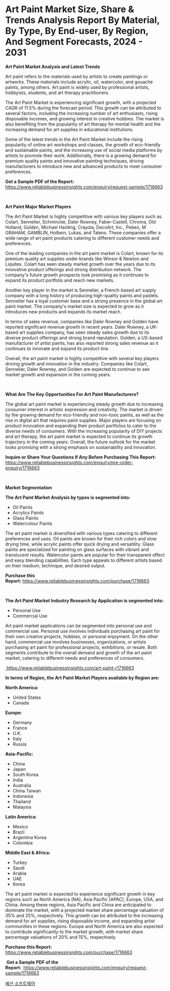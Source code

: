 <p><h1>Art Paint Market Size, Share & Trends Analysis Report By Material, By Type, By End-user, By Region, And Segment Forecasts, 2024 - 2031</h1></p><p><strong>Art Paint Market Analysis and Latest Trends</strong></p>
<p><p>Art paint refers to the materials used by artists to create paintings or artworks. These materials include acrylic, oil, watercolor, and gouache paints, among others. Art paint is widely used by professional artists, hobbyists, students, and art therapy practitioners.</p><p>The Art Paint Market is experiencing significant growth, with a projected CAGR of 11.5% during the forecast period. This growth can be attributed to several factors, including the increasing number of art enthusiasts, rising disposable incomes, and growing interest in creative hobbies. The market is also benefiting from the popularity of art therapy for mental health and the increasing demand for art supplies in educational institutions.</p><p>Some of the latest trends in the Art Paint Market include the rising popularity of online art workshops and classes, the growth of eco-friendly and sustainable paints, and the increasing use of social media platforms by artists to promote their work. Additionally, there is a growing demand for premium quality paints and innovative painting techniques, driving manufacturers to introduce new and advanced products to meet consumer preferences.</p></p>
<p><strong>Get a Sample PDF of the Report:&nbsp;</strong> <a href="https://www.reliablebusinessinsights.com/enquiry/request-sample/1716663">https://www.reliablebusinessinsights.com/enquiry/request-sample/1716663</a></p>
<p>&nbsp;</p>
<p><strong>Art Paint Major Market Players</strong></p>
<p><p>The Art Paint Market is highly competitive with various key players such as Colart, Sennelier, Schmincke, Daler Rowney, Faber-Castell, Chroma, Old Holland, Golden, Michael Harding, Crayola, DecoArt, Inc., Pebeo, M GRAHAM, GAMBLIN, Holbein, Lukas, and Talens. These companies offer a wide range of art paint products catering to different customer needs and preferences.</p><p>One of the leading companies in the art paint market is Colart, known for its premium quality art supplies under brands like Winsor & Newton and Liquitex. Colart has seen steady market growth over the years due to its innovative product offerings and strong distribution network. The company's future growth prospects look promising as it continues to expand its product portfolio and reach new markets.</p><p>Another key player in the market is Sennelier, a French-based art supply company with a long history of producing high-quality paints and pastels. Sennelier has a loyal customer base and a strong presence in the global art paint market. The company's market size is expected to grow as it introduces new products and expands its market reach.</p><p>In terms of sales revenue, companies like Daler Rowney and Golden have reported significant revenue growth in recent years. Daler Rowney, a UK-based art supplies company, has seen steady sales growth due to its diverse product offerings and strong brand reputation. Golden, a US-based manufacturer of artist paints, has also reported strong sales revenue as it continues to innovate and expand its product line.</p><p>Overall, the art paint market is highly competitive with several key players driving growth and innovation in the industry. Companies like Colart, Sennelier, Daler Rowney, and Golden are expected to continue to see market growth and expansion in the coming years.</p></p>
<p>&nbsp;</p>
<p><strong>What Are The Key Opportunities For Art Paint Manufacturers?</strong></p>
<p><p>The global art paint market is experiencing steady growth due to increasing consumer interest in artistic expression and creativity. The market is driven by the growing demand for eco-friendly and non-toxic paints, as well as the rise in digital art that requires paint supplies. Major players are focusing on product innovation and expanding their product portfolios to cater to the diverse needs of consumers. With the increasing popularity of DIY projects and art therapy, the art paint market is expected to continue its growth trajectory in the coming years. Overall, the future outlook for the market looks promising with a strong emphasis on sustainability and innovation.</p></p>
<p><strong>Inquire or Share Your Questions If Any Before Purchasing This Report:</strong> <a href="https://www.reliablebusinessinsights.com/enquiry/pre-order-enquiry/1716663">https://www.reliablebusinessinsights.com/enquiry/pre-order-enquiry/1716663</a></p>
<p>&nbsp;</p>
<p><strong>Market Segmentation</strong></p>
<p><strong>The Art Paint Market Analysis by types is segmented into:</strong></p>
<p><ul><li>Oil Paints</li><li>Acrylics Paints</li><li>Glass Paints</li><li>Watercolour Paints</li></ul></p>
<p><p>The art paint market is diversified with various types catering to different preferences and uses. Oil paints are known for their rich colors and slow drying time, while acrylic paints offer quick drying and versatility. Glass paints are specialized for painting on glass surfaces with vibrant and translucent results. Watercolor paints are popular for their transparent effect and easy blending capabilities. Each type appeals to different artists based on their medium, technique, and desired output.</p></p>
<p><strong>Purchase this Report:&nbsp;</strong><a href="https://www.reliablebusinessinsights.com/purchase/1716663">https://www.reliablebusinessinsights.com/purchase/1716663</a></p>
<p>&nbsp;</p>
<p><strong>The Art Paint Market Industry Research by Application is segmented into:</strong></p>
<p><ul><li>Personal Use</li><li>Commercial Use</li></ul></p>
<p><p>Art paint market applications can be segmented into personal use and commercial use. Personal use involves individuals purchasing art paint for their own creative projects, hobbies, or personal enjoyment. On the other hand, commercial use involves businesses, organizations, or artists purchasing art paint for professional projects, exhibitions, or resale. Both segments contribute to the overall demand and growth of the art paint market, catering to different needs and preferences of consumers.</p></p>
<p><a href="https://www.reliablebusinessinsights.com/art-paint-r1716663">&nbsp;https://www.reliablebusinessinsights.com/art-paint-r1716663</a></p>
<p><strong>In terms of Region, the Art Paint Market Players available by Region are:</strong></p>
<p>
    <p> <strong> North America: </strong>
        <ul>
            <li>United States</li>
            <li>Canada</li>
        </ul>
        </p> 
    <p> <strong> Europe: </strong>
        <ul>
            <li>Germany</li>
            <li>France</li>
            <li>U.K.</li>
            <li>Italy</li>
            <li>Russia</li>
        </ul>
        </p> 
    <p> <strong> Asia-Pacific: </strong>
        <ul>
            <li>China</li>
            <li>Japan</li>
            <li>South Korea</li>
            <li>India</li>
            <li>Australia</li>
            <li>China Taiwan</li>
            <li>Indonesia</li>
            <li>Thailand</li>
            <li>Malaysia</li>
        </ul>
        </p> 
    <p> <strong> Latin America: </strong>
        <ul>
            <li>Mexico</li>
            <li>Brazil</li>
            <li>Argentina Korea</li>
            <li>Colombia</li>
        </ul>
        </p> 
    <p> <strong> Middle East & Africa: </strong>
        <ul>
            <li>Turkey</li>
            <li>Saudi</li>
            <li>Arabia</li>
            <li>UAE</li>
            <li>Korea</li>
        </ul>
    </p>
    </p>
<p><p>The art paint market is expected to experience significant growth in key regions such as North America (NA), Asia Pacific (APAC), Europe, USA, and China. Among these regions, Asia Pacific and China are anticipated to dominate the market, with a projected market share percentage valuation of 35% and 25%, respectively. This growth can be attributed to the increasing demand for art supplies, rising disposable income, and expanding artist communities in these regions. Europe and North America are also expected to contribute significantly to the market growth, with market share percentage valuations of 20% and 15%, respectively.</p></p>
<p><strong>Purchase this Report: </strong><a href="https://www.reliablebusinessinsights.com/purchase/1716663">https://www.reliablebusinessinsights.com/purchase/1716663</a></p>
<p>&nbsp;<strong>Get a Sample PDF of the Report:&nbsp;&nbsp;</strong><a href="https://www.reliablebusinessinsights.com/enquiry/request-sample/1716663">https://www.reliablebusinessinsights.com/enquiry/request-sample/1716663</a></p>
<p><strong></strong></p>
<p><p><a href="https://github.com/JeromeRtyau89966/Market-Research-Report-List-2/blob/main/1259331147384.md">예산 소프트웨어</a></p></p>